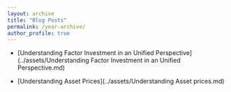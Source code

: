 ```yaml
---
layout: archive
title: "Blog Posts"
permalink: /year-archive/
author_profile: true
---
```


* [Understanding Factor Investment in an Unified Perspective](../assets/Understanding Factor Investment in an Unified Perspective.md) 

* [Understanding Asset Prices](../assets/Understanding Asset prices.md) 
